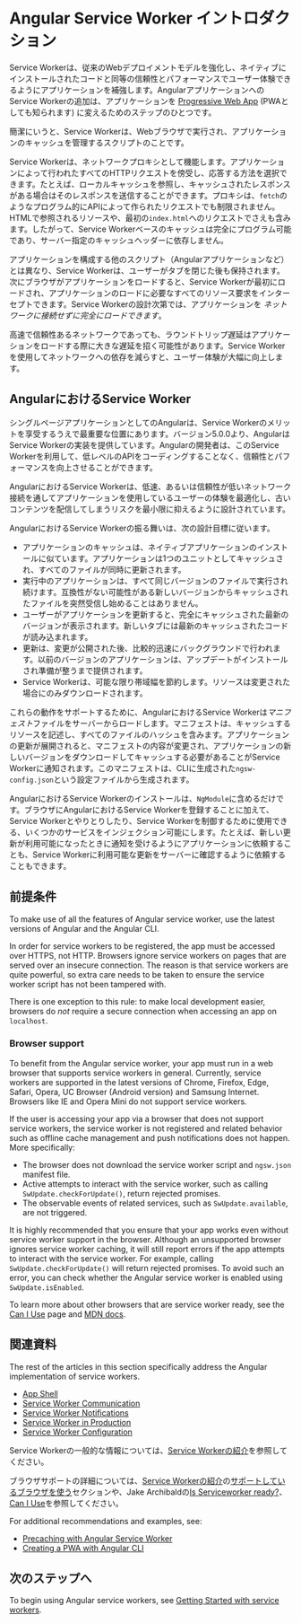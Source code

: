 # Angular Service Worker イントロダクション

Service Workerは、従来のWebデプロイメントモデルを強化し、ネイティブにインストールされたコードと同等の信頼性とパフォーマンスでユーザー体験できるようにアプリケーションを補強します。AngularアプリケーションへのService Workerの追加は、アプリケーションを [Progressive Web App](https://developers.google.com/web/progressive-web-apps/) (PWAとしても知られます) に変えるためのステップのひとつです。

簡潔にいうと、Service Workerは、Webブラウザで実行され、アプリケーションのキャッシュを管理するスクリプトのことです。

Service Workerは、ネットワークプロキシとして機能します。アプリケーションによって行われたすべてのHTTPリクエストを傍受し、応答する方法を選択できます。たとえば、ローカルキャッシュを参照し、キャッシュされたレスポンスがある場合はそのレスポンスを送信することができます。プロキシは、`fetch`のようなプログラム的にAPIによって作られたリクエストでも制限されません。HTMLで参照されるリソースや、最初の`index.html`へのリクエストでさえも含みます。したがって、Service Workerベースのキャッシュは完全にプログラム可能であり、サーバー指定のキャッシュヘッダーに依存しません。

アプリケーションを構成する他のスクリプト（Angularアプリケーションなど）とは異なり、Service Workerは、ユーザーがタブを閉じた後も保持されます。次にブラウザがアプリケーションをロードすると、Service Workerが最初にロードされ、アプリケーションのロードに必要なすべてのリソース要求をインターセプトできます。Service Workerの設計次第では、アプリケーションを *ネットワークに接続せずに完全にロードできます*。

高速で信頼性あるネットワークであっても、ラウンドトリップ遅延はアプリケーションをロードする際に大きな遅延を招く可能性があります。Service Workerを使用してネットワークへの依存を減らすと、ユーザー体験が大幅に向上します。


## AngularにおけるService Worker

シングルページアプリケーションとしてのAngularは、Service Workerのメリットを享受するうえで最重要な位置にあります。バージョン5.0.0より、AngularはService Workerの実装を提供しています。Angularの開発者は、このService Workerを利用して、低レベルのAPIをコーディングすることなく、信頼性とパフォーマンスを向上させることができます。

AngularにおけるService Workerは、低速、あるいは信頼性が低いネットワーク接続を通してアプリケーションを使用しているユーザーの体験を最適化し、古いコンテンツを配信してしまうリスクを最小限に抑えるように設計されています。

AngularにおけるService Workerの振る舞いは、次の設計目標に従います。

* アプリケーションのキャッシュは、ネイティブアプリケーションのインストールに似ています。アプリケーションは1つのユニットとしてキャッシュされ、すべてのファイルが同時に更新されます。
* 実行中のアプリケーションは、すべて同じバージョンのファイルで実行され続けます。互換性がない可能性がある新しいバージョンからキャッシュされたファイルを突然受信し始めることはありません。
* ユーザーがアプリケーションを更新すると、完全にキャッシュされた最新のバージョンが表示されます。新しいタブには最新のキャッシュされたコードが読み込まれます。
* 更新は、変更が公開された後、比較的迅速にバックグラウンドで行われます。以前のバージョンのアプリケーションは、アップデートがインストールされ準備が整うまで提供されます。
* Service Workerは、可能な限り帯域幅を節約します。リソースは変更された場合にのみダウンロードされます。

これらの動作をサポートするために、AngularにおけるService Workerは*マニフェスト*ファイルをサーバーからロードします。マニフェストは、キャッシュするリソースを記述し、すべてのファイルのハッシュを含みます。アプリケーションの更新が展開されると、マニフェストの内容が変更され、アプリケーションの新しいバージョンをダウンロードしてキャッシュする必要があることがService Workerに通知されます。このマニフェストは、CLIに生成された`ngsw-config.json`という設定ファイルから生成されます。

AngularにおけるService Workerのインストールは、`NgModule`に含めるだけです。ブラウザにAngularにおけるService Workerを登録することに加えて、Service Workerとやりとりしたり、Service Workerを制御するために使用できる、いくつかのサービスをインジェクション可能にします。たとえば、新しい更新が利用可能になったときに通知を受けるようにアプリケーションに依頼することも、Service Workerに利用可能な更新をサーバーに確認するように依頼することもできます。

## 前提条件

To make use of all the features of Angular service worker, use the latest versions of Angular and the Angular CLI.

In order for service workers to be registered, the app must be accessed over HTTPS, not HTTP.
Browsers ignore service workers on pages that are served over an insecure connection.
The reason is that service workers are quite powerful, so extra care needs to be taken to ensure the service worker script has not been tampered with.

There is one exception to this rule: to make local development easier, browsers do _not_ require a secure connection when accessing an app on `localhost`.

### Browser support

To benefit from the Angular service worker, your app must run in a web browser that supports service workers in general.
Currently, service workers are supported in the latest versions of Chrome, Firefox, Edge, Safari, Opera, UC Browser (Android version) and Samsung Internet.
Browsers like IE and Opera Mini do not support service workers.

If the user is accessing your app via a browser that does not support service workers, the service worker is not registered and related behavior such as offline cache management and push notifications does not happen.
More specifically:

* The browser does not download the service worker script and `ngsw.json` manifest file.
* Active attempts to interact with the service worker, such as calling `SwUpdate.checkForUpdate()`, return rejected promises.
* The observable events of related services, such as `SwUpdate.available`, are not triggered.

It is highly recommended that you ensure that your app works even without service worker support in the browser.
Although an unsupported browser ignores service worker caching, it will still report errors if the app attempts to interact with the service worker.
For example, calling `SwUpdate.checkForUpdate()` will return rejected promises.
To avoid such an error, you can check whether the Angular service worker is enabled using `SwUpdate.isEnabled`.

To learn more about other browsers that are service worker ready, see the [Can I Use](https://caniuse.com/#feat=serviceworkers) page and [MDN docs](https://developer.mozilla.org/en-US/docs/Web/API/Service_Worker_API).

## 関連資料

The rest of the articles in this section specifically address the Angular implementation of service workers.

* [App Shell](guide/app-shell)
* [Service Worker Communication](guide/service-worker-communications)
* [Service Worker Notifications](guide/service-worker-notifications)
* [Service Worker in Production](guide/service-worker-devops)
* [Service Worker Configuration](guide/service-worker-config)

Service Workerの一般的な情報については、[Service Workerの紹介](https://developers.google.com/web/fundamentals/primers/service-workers/)を参照してください。

ブラウザサポートの詳細については、[Service Workerの紹介](https://developers.google.com/web/fundamentals/primers/service-workers/)の[サポートしているブラウザを使う](https://developers.google.com/web/fundamentals/primers/service-workers/#browser_support)セクションや、Jake Archibaldの[Is Serviceworker ready?](https://jakearchibald.github.io/isserviceworkerready/)、[Can I Use](https://caniuse.com/#feat=serviceworkers)を参照してください。

For additional recommendations and examples, see:

* [Precaching with Angular Service Worker](https://web.dev/precaching-with-the-angular-service-worker/)
* [Creating a PWA with Angular CLI](https://web.dev/creating-pwa-with-angular-cli/)

## 次のステップへ

To begin using Angular service workers, see [Getting Started with service workers](guide/service-worker-getting-started).